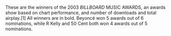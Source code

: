 These are the winners of the 2003 _BILLBOARD_ MUSIC AWARDS, an awards show based on chart performance, and number of downloads and total airplay.[1] All winners are in bold. Beyoncé won 5 awards out of 6 nominations, while R Kelly and 50 Cent both won 4 awards out of 5 nominations.
